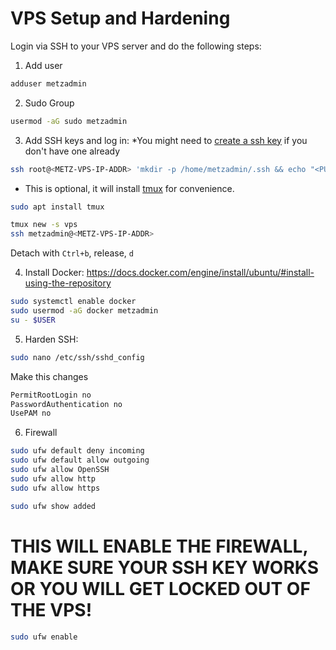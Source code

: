 # VPS Setup and Hardening

Login via SSH to your VPS server and do the following steps:

1. Add user

```sh
adduser metzadmin
```

2. Sudo Group

```sh
usermod -aG sudo metzadmin
```

3. Add SSH keys and log in: 
*You might need to [create a ssh key](https://docs.github.com/en/authentication/connecting-to-github-with-ssh/generating-a-new-ssh-key-and-adding-it-to-the-ssh-agent) if you don't have one already 

```sh
ssh root@<METZ-VPS-IP-ADDR> 'mkdir -p /home/metzadmin/.ssh && echo "<PUBLIC_KEY_CONTENT>" >> /home/metzadmin/.ssh/authorized_keys && chmod 700 /home/metzadmin/.ssh && chmod 600 /home/metzadmin/.ssh/authorized_keys && chown -R metzadmin:metzadmin /home/metzadmin/.ssh'
```

- This is optional, it will install [tmux](https://github.com/tmux/tmux/wiki) for convenience.
```sh
sudo apt install tmux
```

```sh
tmux new -s vps
ssh metzadmin@<METZ-VPS-IP-ADDR>
```

Detach with `Ctrl+b`, release, `d`

4. Install Docker:
   https://docs.docker.com/engine/install/ubuntu/#install-using-the-repository

```sh
sudo systemctl enable docker
sudo usermod -aG docker metzadmin
su - $USER
```

5. Harden SSH:

```sh
sudo nano /etc/ssh/sshd_config
```

Make this changes

```bash
PermitRootLogin no
PasswordAuthentication no
UsePAM no
```


6. Firewall
```sh
sudo ufw default deny incoming
sudo ufw default allow outgoing
sudo ufw allow OpenSSH
sudo ufw allow http
sudo ufw allow https
```

```sh
sudo ufw show added
```

# THIS WILL ENABLE THE FIREWALL, MAKE SURE YOUR SSH KEY WORKS OR YOU WILL GET LOCKED OUT OF THE VPS!
```sh
sudo ufw enable
```

